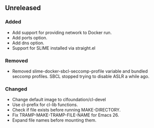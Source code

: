 ## Unreleased

### Added

- Add support for providing network to Docker run.
- Add ports option.
- Add dns option.
- Support for SLIME installed via straight.el

### Removed

- Removed slime-docker-sbcl-seccomp-profile variable and bundled seccomp
  profiles. SBCL stopped trying to disable ASLR a while ago.

### Changed

- Change default image to clfoundation/cl-devel
- Use cl-prefix for cl-lib functions.
- Check if file exists before running MAKE-DIRECTORY.
- Fix TRAMP-MAKE-TRAMP-FILE-NAME for Emacs 26.
- Expand file names before mounting them.
